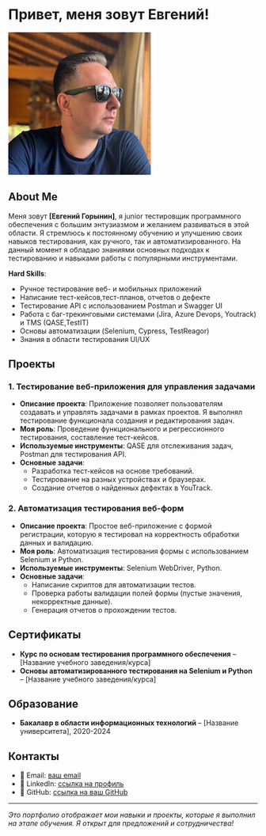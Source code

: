 # Привет, меня зовут Евгений!
![Фото](https://github.com/EvgenSanyc/Evgeny-Gorynin/blob/main/assets/unnamed.jpg)

## About Me

Меня зовут **[Евгений Горынин]**, я junior тестировщик программного обеспечения с большим энтузиазмом и желанием развиваться в этой области. Я стремлюсь к постоянному обучению и улучшению своих навыков тестирования, как ручного, так и автоматизированного. На данный момент я обладаю знаниями основных подходах к тестированию и навыками работы с популярными инструментами.

**Hard Skills**:
- Ручное тестирование веб- и мобильных приложений
- Написание тест-кейсов,тест-планов, отчетов о дефекте
- Тестирование API с использованием Postman и Swagger UI
- Работа с баг-трекинговыми системами (Jira, Azure Devops, Youtrack) и TMS (QASE,TestIT) 
- Основы автоматизации (Selenium, Cypress, TestReagor)
- Знания в области тестирования UI/UX

## Проекты

### 1. Тестирование веб-приложения для управления задачами

- **Описание проекта**: Приложение позволяет пользователям создавать и управлять задачами в рамках проектов. Я выполнял тестирование функционала создания и редактирования задач.
- **Моя роль**: Проведение функционального и регрессионного тестирования, составление тест-кейсов.
- **Используемые инструменты**: QASE для отслеживания задач, Postman для тестирования API.
- **Основные задачи**:
  - Разработка тест-кейсов на основе требований.
  - Тестирование на разных устройствах и браузерах.
  - Создание отчетов о найденных дефектах в YouTrack.

### 2. Автоматизация тестирования веб-форм

- **Описание проекта**: Простое веб-приложение с формой регистрации, которую я тестировал на корректность обработки данных и валидацию.
- **Моя роль**: Автоматизация тестирования формы с использованием Selenium и Python.
- **Используемые инструменты**: Selenium WebDriver, Python.
- **Основные задачи**:
  - Написание скриптов для автоматизации тестов.
  - Проверка работы валидации полей формы (пустые значения, некорректные данные).
  - Генерация отчетов о прохождении тестов.

## Сертификаты

- **Курс по основам тестирования программного обеспечения** – [Название учебного заведения/курса]
- **Основы автоматизированного тестирования на Selenium и Python** – [Название учебного заведения/курса]

## Образование

- **Бакалавр в области информационных технологий** – [Название университета], 2020-2024

## Контакты

- 📧 Email: [ваш email](mailto:ваш_email@example.com)
- 💼 LinkedIn: [ссылка на профиль](https://linkedin.com/in/ваш-профиль)
- 📁 GitHub: [ссылка на ваш GitHub](https://github.com/ваш-username)

---

*Это портфолио отображает мои навыки и проекты, которые я выполнил на этапе обучения. Я открыт для предложений и сотрудничества!*